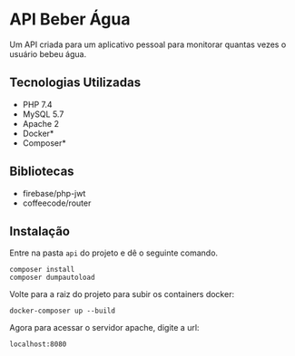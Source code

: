 # API Beber Água

Um API criada para um aplicativo pessoal para monitorar quantas vezes o usuário bebeu água.

## Tecnologias Utilizadas

- PHP 7.4
- MySQL 5.7
- Apache 2
- Docker*
- Composer*

## Bibliotecas

- firebase/php-jwt
- coffeecode/router

## Instalação

Entre na pasta `api` do projeto e dê o seguinte comando.

```
composer install
composer dumpautoload
```

Volte para a raiz do projeto para subir os containers docker:

```
docker-composer up --build
```

Agora para acessar o servidor apache, digite a url:

```
localhost:8080
```